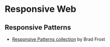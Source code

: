 # Responsive Web

## Responsive Patterns
* [Responsive Patterns collection](https://bradfrost.github.io/this-is-responsive/patterns.html) by Brad Frost

